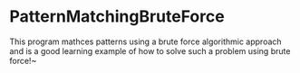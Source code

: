 # PatternMatchingBruteForce
This program mathces patterns using a brute force algorithmic approach and is a good learning example of how to solve such a problem using brute force!~
